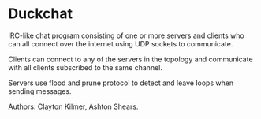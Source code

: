 # Duckchat
IRC-like chat program consisting of one or more servers and clients who can all connect over the internet using UDP sockets to communicate.  

Clients can connect to any of the servers in the topology and communicate with all clients subscribed to the same channel.

Servers use flood and prune protocol to detect and leave loops when sending messages.

Authors: Clayton Kilmer, Ashton Shears.
